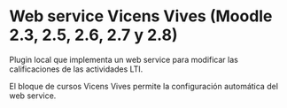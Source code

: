 Web service Vicens Vives (Moodle 2.3, 2.5, 2.6, 2.7 y 2.8)
==========================================================

Plugin local que implementa un web service para modificar las calificaciones de
las actividades LTI.

El bloque de cursos Vicens Vives permite la configuración automática del web
service.
